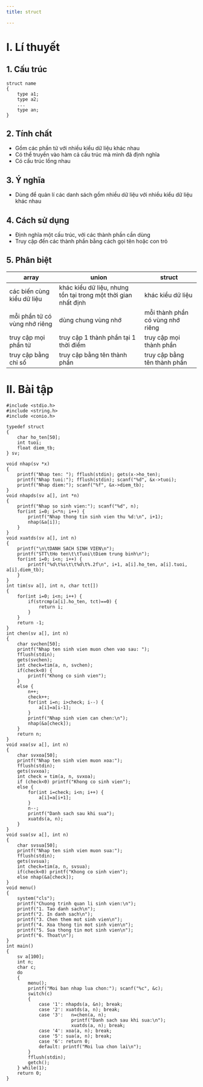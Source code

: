 ```yaml
---
title: struct

---
```


# I. Lí thuyết
## 1. Cấu trúc
```
struct name 
{
    type a1;
    type a2;
    ...
    type an;
}
```
## 2. Tính chất
- Gồm các phần tử với nhiều kiểu dữ liệu khác nhau
- Có thể truyền vào hàm cả cấu trúc mà mình đã định nghĩa
- Có cấu trúc lồng nhau

## 3. Ý nghĩa
- Dùng để quản lí các danh sách gồm nhiều dữ liệu với nhiều kiểu dữ liệu khác nhau

## 4. Cách sử dụng
- Định nghĩa một cấu trúc, với các thành phần cần dùng
- Truy cập đến các thành phần bằng cách gọi tên hoặc con trỏ

## 5. Phân biệt

| array                         | union                                                          | struct                           |
| ----------------------------- | -------------------------------------------------------------- | -------------------------------- |
| các biến cùng kiểu dữ liệu    | khác kiểu dữ liệu, nhưng tồn tại trong một thời gian nhất định | khác kiểu dữ liệu                |
| mỗi phần tử có vùng nhớ riêng | dùng chung vùng nhớ                                            | mỗi thành phần có vùng nhớ riêng |
| truy cập mọi phần tử          | truy cập 1 thành phần tại 1 thời điểm                          | truy cập mọi thành phần          |
|truy cập bằng chỉ số|truy cập bằng tên thành phần|truy cập bằng tên thành phần|

# II. Bài tập
```
#include <stdio.h>
#include <string.h>
#include <conio.h>

typedef struct
{
    char ho_ten[50];
    int tuoi;
    float diem_tb;
} sv;

void nhap(sv *x)
{
    printf("Nhap ten: "); fflush(stdin); gets(x->ho_ten);
    printf("Nhap tuoi:"); fflush(stdin); scanf("%d", &x->tuoi);
    printf("Nhap diem:"); scanf("%f", &x->diem_tb);
}
void nhapds(sv a[], int *n)
{
    printf("Nhap so sinh vien:"); scanf("%d", n);
    for(int i=0; i<*n; i++) {
        printf("Nhap thong tin sinh vien thu %d:\n", i+1);
        nhap(&a[i]);
    }
}
void xuatds(sv a[], int n)
{
    printf("\n\tDANH SACH SINH VIEN\n");
    printf("STT\tHo ten\t\tTuoi\tDiem trung binh\n");
    for(int i=0; i<n; i++) {
        printf("%d\t%s\t\t%d\t%.2f\n", i+1, a[i].ho_ten, a[i].tuoi, a[i].diem_tb);
    }
}
int tim(sv a[], int n, char tct[])
{
    for(int i=0; i<n; i++) {
        if(strcmp(a[i].ho_ten, tct)==0) {
            return i;
        }
    }
    return -1;
}
int chen(sv a[], int n)
{
    char svchen[50];
    printf("Nhap ten sinh vien muon chen vao sau: ");
    fflush(stdin);
    gets(svchen);
    int check=tim(a, n, svchen);
    if(check<0) {
        printf("Khong co sinh vien");
    }
    else {
        n++;
        check++;
        for(int i=n; i>check; i--) {
            a[i]=a[i-1];
        }
        printf("Nhap sinh vien can chen:\n");
        nhap(&a[check]);
    }
    return n;
}
void xoa(sv a[], int n)
{
    char svxoa[50];
    printf("Nhap ten sinh vien muon xoa:");
    fflush(stdin);
    gets(svxoa);
    int check = tim(a, n, svxoa);
    if (check<0) printf("Khong co sinh vien");
    else {
        for(int i=check; i<n; i++) {
            a[i]=a[i+1];
        }
        n--;
        printf("Danh sach sau khi sua");
        xuatds(a, n);
    }
}
void sua(sv a[], int n)
{
    char svsua[50];
    printf("Nhap ten sinh vien muon sua:");
    fflush(stdin);
    gets(svsua);
    int check=tim(a, n, svsua);
    if(check<0) printf("Khong co sinh vien");
    else nhap(&a[check]);
}
void menu()
{
    system("cls");
    printf("Chuong trinh quan li sinh vien:\n");
    printf("1. Tao danh sach\n");
    printf("2. In danh sach\n");
    printf("3. Chen them mot sinh vien\n");
    printf("4. Xoa thong tin mot sinh vien\n");
    printf("5. Sua thong tin mot sinh vien\n");
    printf("6. Thoat\n");
}
int main()
{
    sv a[100];
    int n;
    char c;
    do
    {
        menu();
        printf("Moi ban nhap lua chon:"); scanf("%c", &c);
        switch(c)
        {
            case '1': nhapds(a, &n); break;
            case '2': xuatds(a, n); break;
            case '3':   n=chen(a, n);
                        printf("Danh sach sau khi sua:\n");
                        xuatds(a, n); break;
            case '4': xoa(a, n); break;
            case '5': sua(a, n); break;
            case '6': return 0;
            default: printf("Moi lua chon lai\n");
        }
        fflush(stdin);
        getch();
    } while(1);
    return 0;
}
```